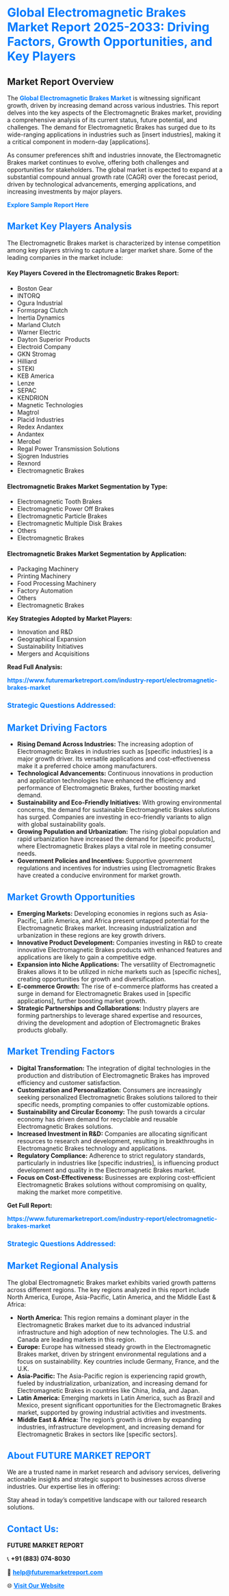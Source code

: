 <h1 style="color: #007BFF;">Global Electromagnetic Brakes Market Report 2025-2033: Driving Factors, Growth Opportunities, and Key Players</h1>

<section id="overview">
<h2>Market Report Overview</h2>
<p>The <a href="https://www.futuremarketreport.com/industry-report/electromagnetic-brakes-market" style="color: #007BFF; text-decoration: none;"><strong>Global Electromagnetic Brakes Market</strong></a> is witnessing significant growth, driven by increasing demand across various industries. This report delves into the key aspects of the Electromagnetic Brakes market, providing a comprehensive analysis of its current status, future potential, and challenges. The demand for Electromagnetic Brakes has surged due to its wide-ranging applications in industries such as [insert industries], making it a critical component in modern-day [applications].</p>
<p>As consumer preferences shift and industries innovate, the Electromagnetic Brakes market continues to evolve, offering both challenges and opportunities for stakeholders. The global market is expected to expand at a substantial compound annual growth rate (CAGR) over the forecast period, driven by technological advancements, emerging applications, and increasing investments by major players.</p>
</section>

<section id="overview">
<p><a href="https://www.futuremarketreport.com/request-sample/reportId=99854" style="color: #007BFF; text-decoration: none;"><strong>Explore Sample Report Here</strong></a></p>
</section>

<section id="key-players">
<h2 style="color: #007BFF;">Market Key Players Analysis</h2>
<p>The Electromagnetic Brakes market is characterized by intense competition among key players striving to capture a larger market share. Some of the leading companies in the market include:</p>
<h4>Key Players Covered in the Electromagnetic Brakes Report:</h4>
<ul><li>Boston Gear</li><li>INTORQ</li><li>Ogura Industrial</li><li>Formsprag Clutch</li><li>Inertia Dynamics</li><li>Marland Clutch</li><li>Warner Electric</li><li>Dayton Superior Products</li><li>Electroid Company</li><li>GKN Stromag</li><li>Hilliard</li><li>STEKI</li><li>KEB America</li><li>Lenze</li><li>SEPAC</li><li>KENDRION</li><li>Magnetic Technologies</li><li>Magtrol</li><li>Placid Industries</li><li>Redex Andantex</li><li>Andantex</li><li>Merobel</li><li>Regal Power Transmission Solutions</li><li>Sjogren Industries</li><li>Rexnord</li><li>Electromagnetic Brakes</li></ul>
<h4>Electromagnetic Brakes Market Segmentation by Type:</h4>
<ul><li>Electromagnetic Tooth Brakes</li><li>Electromagnetic Power Off Brakes</li><li>Electromagnetic Particle Brakes</li><li>Electromagnetic Multiple Disk Brakes</li><li>Others</li><li>Electromagnetic Brakes</li></ul>

<h4>Electromagnetic Brakes Market Segmentation by Application:</h4>
<ul><li>Packaging Machinery</li><li>Printing Machinery</li><li>Food Processing Machinery</li><li>Factory Automation</li><li>Others</li><li>Electromagnetic Brakes</li></ul>
<p><strong>Key Strategies Adopted by Market Players:</strong></p>
<ul>
<li>Innovation and R&D</li>
<li>Geographical Expansion</li>
<li>Sustainability Initiatives</li>
<li>Mergers and Acquisitions</li>
</ul>
</section>

<section>
<p><strong>Read Full Analysis: </strong></p><a href="https://www.futuremarketreport.com/industry-report/electromagnetic-brakes-market" style="color: #007BFF; text-decoration: none;"><strong>https://www.futuremarketreport.com/industry-report/electromagnetic-brakes-market</strong></a>
<h3 style="color: #007BFF;">Strategic Questions Addressed:</h3>
</section>

<section id="driving-factors">
<h2 style="color: #007BFF;">Market Driving Factors</h2>
<ul>
<li><strong>Rising Demand Across Industries:</strong> The increasing adoption of Electromagnetic Brakes in industries such as [specific industries] is a major growth driver. Its versatile applications and cost-effectiveness make it a preferred choice among manufacturers.</li>
<li><strong>Technological Advancements:</strong> Continuous innovations in production and application technologies have enhanced the efficiency and performance of Electromagnetic Brakes, further boosting market demand.</li>
<li><strong>Sustainability and Eco-Friendly Initiatives:</strong> With growing environmental concerns, the demand for sustainable Electromagnetic Brakes solutions has surged. Companies are investing in eco-friendly variants to align with global sustainability goals.</li>
<li><strong>Growing Population and Urbanization:</strong> The rising global population and rapid urbanization have increased the demand for [specific products], where Electromagnetic Brakes plays a vital role in meeting consumer needs.</li>
<li><strong>Government Policies and Incentives:</strong> Supportive government regulations and incentives for industries using Electromagnetic Brakes have created a conducive environment for market growth.</li>
</ul>
</section>

<section id="growth-opportunities">
<h2 style="color: #007BFF;">Market Growth Opportunities</h2>
<ul>
<li><strong>Emerging Markets:</strong> Developing economies in regions such as Asia-Pacific, Latin America, and Africa present untapped potential for the Electromagnetic Brakes market. Increasing industrialization and urbanization in these regions are key growth drivers.</li>
<li><strong>Innovative Product Development:</strong> Companies investing in R&D to create innovative Electromagnetic Brakes products with enhanced features and applications are likely to gain a competitive edge.</li>
<li><strong>Expansion into Niche Applications:</strong> The versatility of Electromagnetic Brakes allows it to be utilized in niche markets such as [specific niches], creating opportunities for growth and diversification.</li>
<li><strong>E-commerce Growth:</strong> The rise of e-commerce platforms has created a surge in demand for Electromagnetic Brakes used in [specific applications], further boosting market growth.</li>
<li><strong>Strategic Partnerships and Collaborations:</strong> Industry players are forming partnerships to leverage shared expertise and resources, driving the development and adoption of Electromagnetic Brakes products globally.</li>
</ul>
</section>

<section id="trending-factors">
<h2 style="color: #007BFF;">Market Trending Factors</h2>
<ul>
<li><strong>Digital Transformation:</strong> The integration of digital technologies in the production and distribution of Electromagnetic Brakes has improved efficiency and customer satisfaction.</li>
<li><strong>Customization and Personalization:</strong> Consumers are increasingly seeking personalized Electromagnetic Brakes solutions tailored to their specific needs, prompting companies to offer customizable options.</li>
<li><strong>Sustainability and Circular Economy:</strong> The push towards a circular economy has driven demand for recyclable and reusable Electromagnetic Brakes solutions.</li>
<li><strong>Increased Investment in R&D:</strong> Companies are allocating significant resources to research and development, resulting in breakthroughs in Electromagnetic Brakes technology and applications.</li>
<li><strong>Regulatory Compliance:</strong> Adherence to strict regulatory standards, particularly in industries like [specific industries], is influencing product development and quality in the Electromagnetic Brakes market.</li>
<li><strong>Focus on Cost-Effectiveness:</strong> Businesses are exploring cost-efficient Electromagnetic Brakes solutions without compromising on quality, making the market more competitive.</li>
</ul>
</section>

<section>
<p><strong>Get Full Report: </strong></p><a href="https://www.futuremarketreport.com/industry-report/electromagnetic-brakes-market" style="color: #007BFF; text-decoration: none;"><strong>https://www.futuremarketreport.com/industry-report/electromagnetic-brakes-market</strong></a>
<h3 style="color: #007BFF;">Strategic Questions Addressed:</h3>
</section>


<section id="regional-analysis">
<h2 style="color: #007BFF;">Market Regional Analysis</h2>
<p>The global Electromagnetic Brakes market exhibits varied growth patterns across different regions. The key regions analyzed in this report include North America, Europe, Asia-Pacific, Latin America, and the Middle East & Africa:</p>
<ul>
<li><strong>North America:</strong> This region remains a dominant player in the Electromagnetic Brakes market due to its advanced industrial infrastructure and high adoption of new technologies. The U.S. and Canada are leading markets in this region.</li>
<li><strong>Europe:</strong> Europe has witnessed steady growth in the Electromagnetic Brakes market, driven by stringent environmental regulations and a focus on sustainability. Key countries include Germany, France, and the U.K.</li>
<li><strong>Asia-Pacific:</strong> The Asia-Pacific region is experiencing rapid growth, fueled by industrialization, urbanization, and increasing demand for Electromagnetic Brakes in countries like China, India, and Japan.</li>
<li><strong>Latin America:</strong> Emerging markets in Latin America, such as Brazil and Mexico, present significant opportunities for the Electromagnetic Brakes market, supported by growing industrial activities and investments.</li>
<li><strong>Middle East & Africa:</strong> The region’s growth is driven by expanding industries, infrastructure development, and increasing demand for Electromagnetic Brakes in sectors like [specific sectors].</li>
</ul>
</section>

<footer>
<h2 style="color: #007BFF;">About FUTURE MARKET REPORT</h2>
<p>We are a trusted name in market research and advisory services, delivering actionable insights and strategic support to businesses across diverse industries. Our expertise lies in offering:</p>

<p>Stay ahead in today’s competitive landscape with our tailored research solutions.</p>

<h2 style="color: #007BFF;">Contact Us:</h2>
<p><strong>FUTURE MARKET REPORT</strong></p>
<p>📞 <strong>+91 (883) 074-8030</strong></p>
<p>📧 <strong><a href="mailto:help@futuremarketreport.com" style="color: #007BFF;">help@futuremarketreport.com</a></strong></p>
<p>🌐 <strong><a href="https://www.futuremarketreport.com/" style="color: #007BFF;">Visit Our Website</a></strong></p>
</footer>